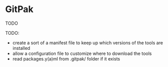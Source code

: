 # GitPak

TODO

TODO:

- create a sort of a manifest file to keep up which versions of the tools are installed
- allow a configuration file to customize where to download the tools
- read packages.y(a)ml from .gitpak/ folder if it exists
